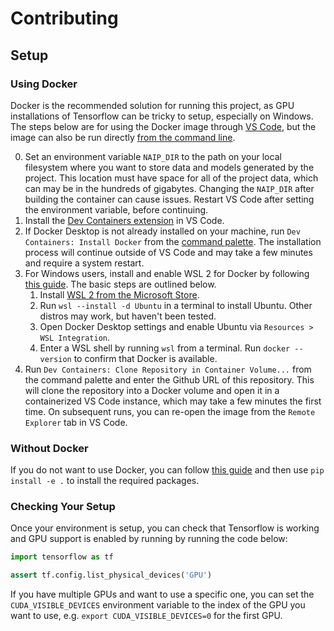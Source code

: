 # Contributing

## Setup

### Using Docker

Docker is the recommended solution for running this project, as GPU installations of Tensorflow can be tricky to setup, especially on Windows. The steps below are for using the Docker image through [VS Code](https://code.visualstudio.com/), but the image can also be run directly [from the command line](https://docs.docker.com/get-started/run-your-own-container/).

0. Set an environment variable `NAIP_DIR` to the path on your local filesystem where you want to store data and models generated by the project. This location must have space for all of the project data, which can may be in the hundreds of gigabytes. Changing the `NAIP_DIR` after building the container can cause issues. Restart VS Code after setting the environment variable, before continuing.
1. Install the [Dev Containers extension](https://code.visualstudio.com/docs/devcontainers/containers) in VS Code.
2. If Docker Desktop is not already installed on your machine, run `Dev Containers: Install Docker` from the [command palette](https://code.visualstudio.com/docs/getstarted/userinterface#_command-palette). The installation process will continue outside of VS Code and may take a few minutes and require a system restart.
3. For Windows users, install and enable WSL 2 for Docker by following [this guide](https://docs.docker.com/desktop/wsl/). The basic steps are outlined below.
    1. Install [WSL 2 from the Microsoft Store](https://apps.microsoft.com/store/detail/windows-subsystem-for-linux/9P9TQF7MRM4R).
    2. Run `wsl --install -d Ubuntu` in a terminal to install Ubuntu. Other distros may work, but haven't been tested.
    3. Open Docker Desktop settings and enable Ubuntu via `Resources > WSL Integration`.
    4. Enter a WSL shell by running `wsl` from a terminal. Run `docker --version` to confirm that Docker is available.
4. Run `Dev Containers: Clone Repository in Container Volume...` from the command palette and enter the Github URL of this repository. This will clone the repository into a Docker volume and open it in a containerized VS Code instance, which may take a few minutes the first time. On subsequent runs, you can re-open the image from the `Remote Explorer` tab in VS Code.

### Without Docker

If you do not want to use Docker, you can follow [this guide](https://www.tensorflow.org/install/pip) and then use `pip install -e .` to install the required packages.

### Checking Your Setup

Once your environment is setup, you can check that Tensorflow is working and GPU support is enabled by running by running the code below:

```python
import tensorflow as tf

assert tf.config.list_physical_devices('GPU')
```

If you have multiple GPUs and want to use a specific one, you can set the `CUDA_VISIBLE_DEVICES` environment variable to the index of the GPU you want to use, e.g. `export CUDA_VISIBLE_DEVICES=0` for the first GPU.
